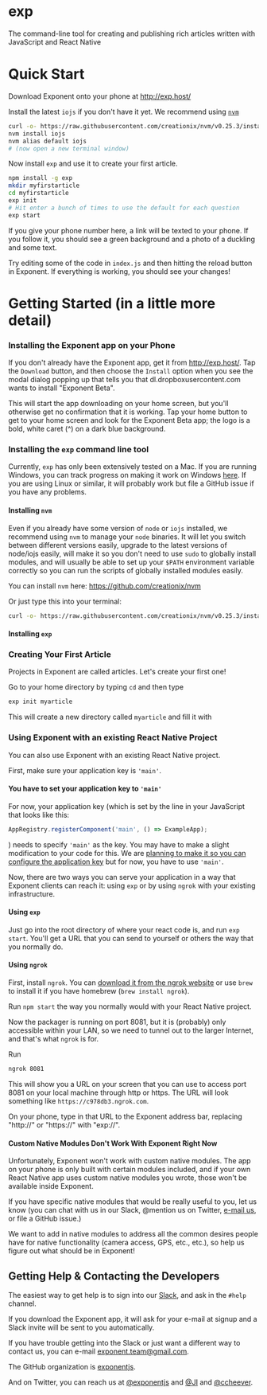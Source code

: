 # exp
The command-line tool for creating and publishing rich articles written with JavaScript and React Native

# Quick Start

Download Exponent onto your phone at http://exp.host/

Install the latest `iojs` if you don't have it yet. We recommend using [`nvm`](https://github.com/creationix/nvm)

```bash
curl -o- https://raw.githubusercontent.com/creationix/nvm/v0.25.3/install.sh | bash
nvm install iojs
nvm alias default iojs
# (now open a new terminal window)
```

Now install `exp` and use it to create your first article.

```bash
npm install -g exp
mkdir myfirstarticle
cd myfirstarticle
exp init
# Hit enter a bunch of times to use the default for each question
exp start
```

If you give your phone number here, a link will be texted to your phone. If you follow it, you should see a green background and a photo of a duckling and some text.

Try editing some of the code in `index.js` and then hitting the reload button in Exponent. If everything is working, you should see your changes!

# Getting Started (in a little more detail)

### Installing the Exponent app on your Phone

If you don't already have the Exponent app, get it from http://exp.host/. Tap the `Download` button, and then choose the `Install` option when you see the modal dialog popping up that tells you that dl.dropboxusercontent.com wants to install "Exponent Beta".

This will start the app downloading on your home screen, but you'll otherwise get no confirmation that it is working. Tap your home button to get to your home screen and look for the Exponent Beta app; the logo is a bold, white caret (^) on a dark blue background.

### Installing the `exp` command line tool

Currently, `exp` has only been extensively tested on a Mac. If you are running Windows, you can track progress on making it work on Windows [here]( https://github.com/exponentjs/exp/issues/1). If you are using Linux or similar, it will probably work but file a GitHub issue if you have any problems.

#### Installing `nvm`

Even if you already have some version of `node` or `iojs` installed, we recommend using `nvm` to manage your `node` binaries. It will let you switch between different versions easily, upgrade to the latest versions of node/iojs easily, will make it so you don't need to use `sudo` to globally install modules, and will usually be able to set up your `$PATH` environment variable correctly so you can run the scripts of globally installed modules easily.

You can install `nvm` here: https://github.com/creationix/nvm

Or just type this into your terminal:
```bash
curl -o- https://raw.githubusercontent.com/creationix/nvm/v0.25.3/install.sh | bash
```

#### Installing `exp`



### Creating Your First Article

Projects in Exponent are called articles. Let's create your first one!

Go to your home directory by typing `cd` and then type
```bash
exp init myarticle
```

This will create a new directory called `myarticle` and fill it with


### Using Exponent with an existing React Native Project

You can also use Exponent with an existing React Native project.

First, make sure your application key is `'main'`.

#### You have to set your application key to `'main'`

For now, your application key (which is set by the line in your JavaScript that looks like this:
  ```js
  AppRegistry.registerComponent('main', () => ExampleApp);
  ```
  )
needs to specify `'main'` as the key. You may have to make a slight modification to your code for this. We are [planning to make it so you can configure the application key](https://github.com/exponentjs/exp/issues/2) but for now, you have to use `'main'`.

Now, there are two ways you can serve your application in a way that Exponent clients can reach it: using `exp` or by using `ngrok` with your existing infrastructure.

#### Using `exp`

Just go into the root directory of where your react code is, and run `exp start`. You'll get a URL that you can send to yourself or others the way that you normally do.

#### Using `ngrok`

First, install `ngrok`. You can [download it from the ngrok website](https://ngrok.com/download) or use `brew` to install it if you have homebrew (`brew install ngrok`).

Run `npm start` the way you normally would with your React Native project.

Now the packager is running on port 8081, but it is (probably) only accessible within your LAN, so we need to tunnel out to the larger Internet, and that's what `ngrok` is for.

Run
```bash
ngrok 8081
```
This will show you a URL on your screen that you can use to access port 8081 on your local machine through http or https. The URL will look something like `https://c978db3.ngrok.com`.

On your phone, type in that URL to the Exponent address bar, replacing "http://" or "https://" with "exp://".


#### Custom Native Modules Don't Work With Exponent Right Now

Unfortunately, Exponent won't work with custom native modules. The app on your phone is only built with certain modules included, and if your own React Native app uses custom native modules you wrote, those won't be available inside Exponent.

If you have specific native modules that would be really useful to you, let us know (you can chat with us in our Slack, @mention us on Twitter, [e-mail us](mailto:exponent.team@gmail.com), or file a GitHub issue.)

We want to add in native modules to address all the common desires people have for native functionality (camera access, GPS, etc., etc.), so help us figure out what should be in Exponent!


## Getting Help & Contacting the Developers

The easiest way to get help is to sign into our [Slack](https://exponent-developers.slack.com), and ask in the `#help` channel.

If you download the Exponent app, it will ask for your e-mail at signup and a Slack invite will be sent to you automatically.

If you have trouble getting into the Slack or just want a different way to contact us, you can e-mail [exponent.team@gmail.com](mailto:exponent.team@gmail.com).

The GitHub organization is [exponentjs](https://github.com/exponentjs).

And on Twitter, you can reach us at [@exponentjs](https://twitter.com/exponentjs) and [@JI](https://twitter.com/JI) and [@ccheever](https://twitter.com/ccheever).
